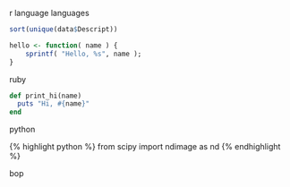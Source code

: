 ---
---

r language languages

```r
sort(unique(data$Descript))

hello <- function( name ) {
    sprintf( "Hello, %s", name );
}
```

ruby

```ruby
def print_hi(name)
  puts "Hi, #{name}"
end
```

python

{% highlight python %}
    from scipy import ndimage as nd
{% endhighlight %}

bop
